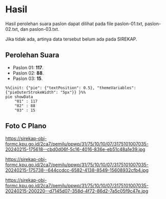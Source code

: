 # Hasil

Hasil perolehan suara paslon dapat dilihat pada file paslon-01.txt, paslon-02.txt, dan paslon-03.txt.

Jika tidak ada, artinya data tersebut belum ada pada SIREKAP.

## Perolehan Suara

 * Paslon 01: **117**.
 * Paslon 02: **88**.
 * Paslon 03: **15**.

```mermaid
%%{init: {"pie": {"textPosition": 0.5}, "themeVariables": {"pieOuterStrokeWidth": "5px"}} }%%
pie showData
    "01" : 117
    "02" : 88
    "03" : 15
```
## Foto C Plano

https://sirekap-obj-formc.kpu.go.id/2ca7/pemilu/ppwp/31/75/10/10/07/3175101007035-20240215-175618--cbd0d06f-5c16-4016-836e-eb51c48a1e39.jpg

https://sirekap-obj-formc.kpu.go.id/2ca7/pemilu/ppwp/31/75/10/10/07/3175101007035-20240215-175738--644ccdcc-6582-4138-8549-15608932cfb4.jpg

https://sirekap-obj-formc.kpu.go.id/2ca7/pemilu/ppwp/31/75/10/10/07/3175101007035-20240215-200220--d7145d07-358d-4f72-86d2-7a5c05f9c47e.jpg
